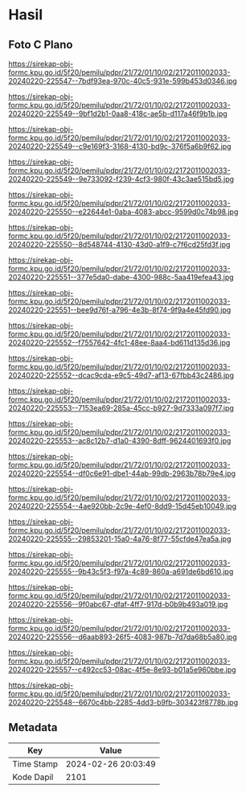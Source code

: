 # Hasil

## Foto C Plano

https://sirekap-obj-formc.kpu.go.id/5f20/pemilu/pdpr/21/72/01/10/02/2172011002033-20240220-225547--7bdf93ea-970c-40c5-931e-599b453d0346.jpg

https://sirekap-obj-formc.kpu.go.id/5f20/pemilu/pdpr/21/72/01/10/02/2172011002033-20240220-225549--9bf1d2b1-0aa8-418c-ae5b-d117a46f9b1b.jpg

https://sirekap-obj-formc.kpu.go.id/5f20/pemilu/pdpr/21/72/01/10/02/2172011002033-20240220-225549--c9e169f3-3168-4130-bd9c-376f5a6b9f62.jpg

https://sirekap-obj-formc.kpu.go.id/5f20/pemilu/pdpr/21/72/01/10/02/2172011002033-20240220-225549--9e733092-f239-4cf3-980f-43c3ae515bd5.jpg

https://sirekap-obj-formc.kpu.go.id/5f20/pemilu/pdpr/21/72/01/10/02/2172011002033-20240220-225550--e22644e1-0aba-4083-abcc-9599d0c74b98.jpg

https://sirekap-obj-formc.kpu.go.id/5f20/pemilu/pdpr/21/72/01/10/02/2172011002033-20240220-225550--8d548744-4130-43d0-a1f9-c7f6cd25fd3f.jpg

https://sirekap-obj-formc.kpu.go.id/5f20/pemilu/pdpr/21/72/01/10/02/2172011002033-20240220-225551--377e5da0-dabe-4300-988c-5aa419efea43.jpg

https://sirekap-obj-formc.kpu.go.id/5f20/pemilu/pdpr/21/72/01/10/02/2172011002033-20240220-225551--bee9d76f-a796-4e3b-8f74-9f9a4e45fd90.jpg

https://sirekap-obj-formc.kpu.go.id/5f20/pemilu/pdpr/21/72/01/10/02/2172011002033-20240220-225552--f7557642-4fc1-48ee-8aa4-bd611d135d36.jpg

https://sirekap-obj-formc.kpu.go.id/5f20/pemilu/pdpr/21/72/01/10/02/2172011002033-20240220-225552--dcac9cda-e9c5-49d7-af13-67fbb43c2486.jpg

https://sirekap-obj-formc.kpu.go.id/5f20/pemilu/pdpr/21/72/01/10/02/2172011002033-20240220-225553--7153ea69-285a-45cc-b927-9d7333a097f7.jpg

https://sirekap-obj-formc.kpu.go.id/5f20/pemilu/pdpr/21/72/01/10/02/2172011002033-20240220-225553--ac8c12b7-d1a0-4390-8dff-9624401693f0.jpg

https://sirekap-obj-formc.kpu.go.id/5f20/pemilu/pdpr/21/72/01/10/02/2172011002033-20240220-225554--df0c6e91-dbe1-44ab-99db-2963b78b79e4.jpg

https://sirekap-obj-formc.kpu.go.id/5f20/pemilu/pdpr/21/72/01/10/02/2172011002033-20240220-225554--4ae920bb-2c9e-4ef0-8dd9-15d45eb10049.jpg

https://sirekap-obj-formc.kpu.go.id/5f20/pemilu/pdpr/21/72/01/10/02/2172011002033-20240220-225555--29853201-15a0-4a76-8f77-55cfde47ea5a.jpg

https://sirekap-obj-formc.kpu.go.id/5f20/pemilu/pdpr/21/72/01/10/02/2172011002033-20240220-225555--9b43c5f3-f97a-4c89-860a-a691de6bd610.jpg

https://sirekap-obj-formc.kpu.go.id/5f20/pemilu/pdpr/21/72/01/10/02/2172011002033-20240220-225556--9f0abc67-dfaf-4ff7-917d-b0b9b493a019.jpg

https://sirekap-obj-formc.kpu.go.id/5f20/pemilu/pdpr/21/72/01/10/02/2172011002033-20240220-225556--d6aab893-26f5-4083-987b-7d7da68b5a80.jpg

https://sirekap-obj-formc.kpu.go.id/5f20/pemilu/pdpr/21/72/01/10/02/2172011002033-20240220-225557--c492cc53-08ac-4f5e-8e93-b01a5e960bbe.jpg

https://sirekap-obj-formc.kpu.go.id/5f20/pemilu/pdpr/21/72/01/10/02/2172011002033-20240220-225548--6670c4bb-2285-4dd3-b9fb-303423f8778b.jpg


## Metadata

| Key        | Value               |
| ---------- | ------------------- |
| Time Stamp | 2024-02-26 20:03:49 |
| Kode Dapil | 2101                |



